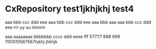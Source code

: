 # CxRepository test1jkhjkhj test4
aaa bbb ccc ddd eee
aaa bbb ccc ddd eee
aaa bbb
aaa
aaa bbb ccc ddd eee rrr yy uu iimmm

aaa aaaaaaaa bbbbbbb cccc ddd eeee fff 57777 888   999
1101010567567hjkhj
jhkhjk
